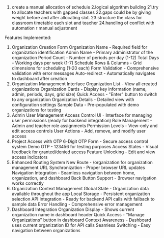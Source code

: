 1. create a manual allocation of schedule 
2.logical algorithm building 
21.try to allocate teachers with gapped classes
22.gaps could be by giving weight before and after allocating slot.
23.structure the class for classroom timetable each slot and teacher 
24.handling of conflict with automation r manual adjustment 



Features Implemented:
1. Organization Creation Form
Organization Name - Required field for organization identification
Admin Name - Primary administrator of the organization
Period Count - Number of periods per day (1-12)
Total Days - Working days per week (1-7)
Schedule Rows & Columns - Grid dimensions for scheduling (1-20 each)
Form Validation - Comprehensive validation with error messages
Auto-redirect - Automatically navigates to dashboard after creation
2. Organization Management Interface
Organization List - View all created organizations
Organization Cards - Display key information (name, admin, periods, days, grid size)
Quick Access - "Enter" button to switch to any organization
Organization Details - Detailed view with configuration settings
Sample Data - Pre-populated with demo organizations for testing
3. Admin User Management
Access Control UI - Interface for managing user permissions (ready for backend integration)
Role Management - Admin and teacher role assignments
Permission Levels - View-only and edit access controls
User Actions - Add, remove, and modify user access
4. Project Access with OTP
6-Digit OTP Form - Secure access control system
Demo OTP - 123456 for testing purposes
Access States - Visual feedback for granted/denied access
Feature Unlocking - Edit and view access indicators
5. Enhanced Routing System
New Route - /organization for organization management
URL Synchronization - Proper browser URL updates
Navigation Integration - Seamless navigation between home, organization, and dashboard
Back Button Support - Browser navigation works correctly
6. Organization Context Management
Global State - Organization data available throughout the app
Local Storage - Persistent organization selection
API Integration - Ready for backend API calls with fallback to sample data
Error Handling - Comprehensive error management
7. Dashboard Integration
Organization Display - Shows current organization name in dashboard header
Quick Access - "Manage Organizations" button in dashboard
Context Awareness - Dashboard uses current organization ID for API calls
Seamless Switching - Easy navigation between organizations